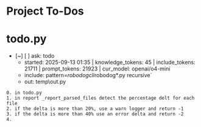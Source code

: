 # Project To-Dos


# todo.py
- [~] [ ] ask: todo
  - started: 2025-09-13 01:35 | knowledge_tokens: 45 | include_tokens: 21711 | prompt_tokens: 21923 | cur_model: openai/o4-mini
  - include: pattern=*robodogcli*robodog*.py  recursive`
  - out:  temp\out.py
```knowledge
0. in todo.py 
1. in report _report_parsed_files detect the percentage delt for each file
2. if the delta is more than 20%, use a warn logger and return -1
3. if the delta is more than 40% use an error delta and return -2
4. 

```

